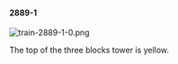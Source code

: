 #### 2889-1
![train-2889-1-0.png](https://github.com/lil-lab/nlvr/raw/master/nlvr/train/images/28/train-2889-1-0.png "train-2889-1-0.png")

The top of the three blocks tower is yellow.